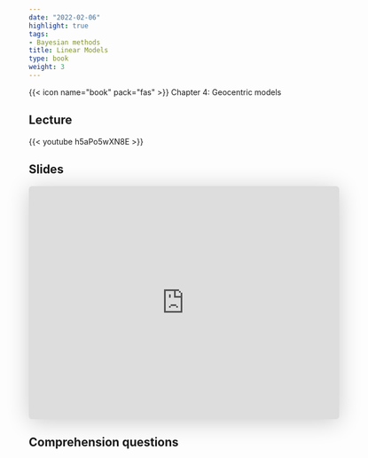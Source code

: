 ```yaml
---
date: "2022-02-06"
highlight: true
tags:
- Bayesian methods
title: Linear Models
type: book
weight: 3
---
```


{{< icon name="book" pack="fas" >}} Chapter 4: Geocentric models

<!--more-->

## Lecture

{{< youtube h5aPo5wXN8E >}}

## Slides

<iframe class="speakerdeck-iframe" frameborder="0" src="https://speakerdeck.com/player/c81fda5d72c54127935b83201d31c2c0" title="L03 Statistical Rethinking Winter 2019" allowfullscreen="true" mozallowfullscreen="true" webkitallowfullscreen="true" style="border: 0px; background: padding-box padding-box rgba(0, 0, 0, 0.1); margin: 0px; padding: 0px; border-radius: 6px; box-shadow: rgba(0, 0, 0, 0.2) 0px 5px 40px; width: 560px; height: 420px;" data-ratio="1.3333333333333333"></iframe>

## Comprehension questions
